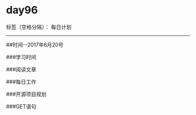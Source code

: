 # day96

标签（空格分隔）： 每日计划

---
##时间--2017年6月20号

###学习时间<br>


###阅读文章<br>


###每日工作<br>



###开源项目规划


###GET语句

